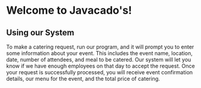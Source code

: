 # Welcome to Javacado's!

## Using our System
To make a catering request, run our program, and it will prompt you to enter some information about your event.
This includes the event name, location, date, number of attendees, and meal to be catered. Our system will let
you know if we have enough employees on that day to accept the request. Once your request is successfully
processed, you will receive event confirmation details, our menu for the event, and the total price of
catering.
